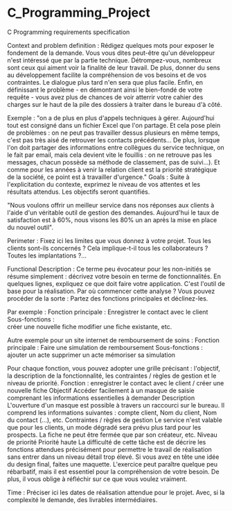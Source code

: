 # C_Programming_Project

C Programming requirements specification

Context and problem definition :
Rédigez quelques mots pour exposer le fondement de la demande. Vous vous dites peut-être qu'un développeur n'est intéressé que par la partie technique. Détrompez-vous, nombreux sont ceux qui aiment voir la finalité de leur travail. De plus, donner du sens au développement facilite la compréhension de vos besoins et de vos contraintes. Le dialogue plus tard n'en sera que plus facile. Enfin, en définissant le problème - en démontrant ainsi le bien-fondé de votre requête - vous avez plus de chances de voir atterrir votre cahier des charges sur le haut de la pile des dossiers à traiter dans le bureau d'à côté.


Exemple : "on a de plus en plus d'appels techniques à gérer. Aujourd'hui tout est consigné dans un fichier Excel que l'on partage. Et cela pose plein de problèmes : on ne peut pas travailler dessus plusieurs en même temps, c'est pas très aisé de retrouver les contacts précédents... De plus, lorsque l'on doit partager des informations entre collègues du service technique, on le fait par email, mais cela devient vite le fouillis : on ne retrouve pas les messages, chacun possède sa méthode de classement, pas de suivi...). Et comme pour les années à venir la relation client est la priorité stratégique de la société, ce point est à travailler d'urgence."
Goals : 
Suite à l'explicitation du contexte, exprimez le niveau de vos attentes et les résultats attendus. Les objectifs seront quantifiés.

"Nous voulons offrir un meilleur service dans nos réponses aux clients à l'aide d'un véritable outil de gestion des demandes. Aujourd'hui le taux de satisfaction est à 60%, nous visons les 80% un an après la mise en place du nouvel outil".

Perimeter :
Fixez ici les limites que vous donnez à votre projet. Tous les clients sont-ils concernés ? Cela implique-t-il tous les collaborateurs ? Toutes les implantations ?...



Functional Description :
Ce terme peu évocateur pour les non-initiés se résume simplement : décrivez votre besoin en terme de fonctionnalités. En quelques lignes, expliquez ce que doit faire votre application. C'est l'outil de base pour la réalisation.
Par où commencer cette analyse ? Vous pouvez procéder de la sorte :
Partez des fonctions principales et déclinez-les.

Par exemple :
Fonction principale : Enregistrer le contact avec le client
Sous-fonctions :  
créer une nouvelle fiche
modifier une fiche existante,
etc.

Autre exemple pour un site internet  de remboursement de soins :
Fonction principale : Faire une simulation de remboursement 
Sous-fonctions :  
ajouter un acte
supprimer un acte
mémoriser sa simulation

Pour chaque fonction, vous pouvez adopter une grille précisant : l'objectif, la description de la fonctionnalité, les contraintes / règles de gestion et le niveau de priorité.
Fonction : enregistrer le contact avec le client  /  créer une nouvelle fiche
Objectif 
Accéder facilement à un masque de saisie comprenant les informations essentielles à demander
Description
L'ouverture d'un masque est possible à travers un raccourci sur le bureau. Il comprend les informations suivantes : compte client, Nom du client, Nom du contact (...), etc.
Contraintes / règles de gestion
Le service n'est valable que pour les clients, un mode dégradé sera prévu plus tard pour les prospects. La fiche ne peut être fermée que par son créateur, etc.
Niveau de priorité
Priorité haute
La difficulté de cette tâche est de décrire les fonctions attendues précisément pour permettre le travail de réalisation sans entrer dans un niveau détail trop élevé. 
Si vous avez en tête une idée du design final, faites une maquette.
L'exercice peut paraître quelque peu rébarbatif, mais il est essentiel pour la compréhension de votre besoin. De plus, il vous oblige à réfléchir sur ce que vous voulez vraiment.

Time :
Préciser ici les dates de réalisation attendue pour le projet. Avec, si la complexité le demande, des livrables intermédiaires. 



